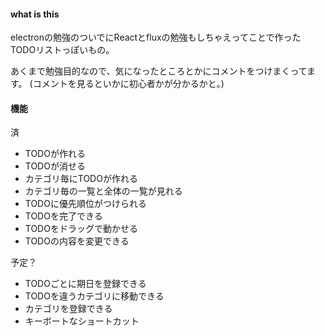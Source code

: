 #### what is this

electronの勉強のついでにReactとfluxの勉強もしちゃえってことで作ったTODOリストっぽいもの。

あくまで勉強目的なので、気になったところとかにコメントをつけまくってます。
(コメントを見るといかに初心者かが分かるかと。)

#### 機能

済

- TODOが作れる
- TODOが消せる
- カテゴリ毎にTODOが作れる
- カテゴリ毎の一覧と全体の一覧が見れる
- TODOに優先順位がつけられる
- TODOを完了できる
- TODOをドラッグで動かせる
- TODOの内容を変更できる

予定？
- TODOごとに期日を登録できる
- TODOを違うカテゴリに移動できる
- カテゴリを登録できる
- キーボートなショートカット

